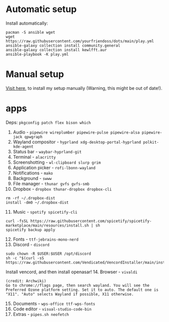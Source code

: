 # Automatic setup
Install automatically:
```
pacman -S ansible wget
wget https://raw.githubusercontent.com/yourfriendoss/dots/main/play.yml
ansible-galaxy collection install community.general
ansible-galaxy collection install kewlfft.aur
ansible-playbook -K play.yml
```

# Manual setup
[Visit here](https://github.com/yourfriendoss/dots/blob/main/manual.md), to install my setup manually (Warning, this might be out of date!).

# apps
Deps: `pkgconfig patch flex bison which`
1. Audio - `pipewire wireplumber pipewire-pulse pipewire-alsa pipewire-jack qpwgraph`
2. Wayland compositor - `hyprland xdg-desktop-portal-hyprland polkit-kde-agent`
3. Status bar - `waybar-hyprland-git`
4. Terminal - `alacritty`
5. Screenshotting - `wl-clipboard slurp grim`
6. Application picker - `rofi-lbonn-wayland`
7. Notifications - `mako`
8. Background - `swww`
9. File manager - `thunar gvfs gvfs-smb`
10. Dropbox - `dropbox thunar-dropbox dropbox-cli`
```
rm -rf ~/.dropbox-dist
install -dm0 ~/.dropbox-dist
```
11. Music - `spotify spicetify-cli`
```
curl -fsSL https://raw.githubusercontent.com/spicetify/spicetify-marketplace/main/resources/install.sh | sh
spicetify backup apply
```
12. Fonts - `ttf-jebrains-mono-nerd`
13. Discord - `discord`
```
sudo chown -R $USER:$USER /opt/discord
sh -c "$(curl -sS https://raw.githubusercontent.com/Vendicated/VencordInstaller/main/install.sh)"
```
Install vencord, and then install openasar!
14. Browser - `vivaldi`
``` 
(credit: Archwiki)
Go to chrome://flags page, then search wayland. You will see the Preferred Ozone platform setting. Set it to auto. The default one is "X11". "Auto" selects Wayland if possible, X11 otherwise. 
```
15. Documents - `wps-office ttf-wps-fonts`
16. Code editor - `visual-studio-code-bin`
17. Extras - `pipes.sh neofetch`